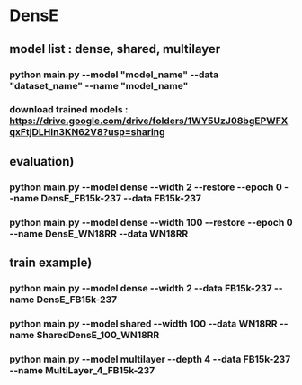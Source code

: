# DensE

## model list : dense, shared, multilayer

### python main.py --model "model_name" --data "dataset_name" --name "model_name"

### download trained models : https://drive.google.com/drive/folders/1WY5UzJ08bgEPWFXqxFtjDLHin3KN62V8?usp=sharing

## evaluation)
### python main.py --model dense --width 2 --restore --epoch 0 --name DensE_FB15k-237 --data FB15k-237
### python main.py --model dense --width 100 --restore --epoch 0 --name DensE_WN18RR --data WN18RR

## train example)
### python main.py --model dense --width 2 --data FB15k-237 --name DensE_FB15k-237
### python main.py --model shared --width 100 --data WN18RR --name SharedDensE_100_WN18RR
### python main.py --model multilayer --depth 4 --data FB15k-237 --name MultiLayer_4_FB15k-237